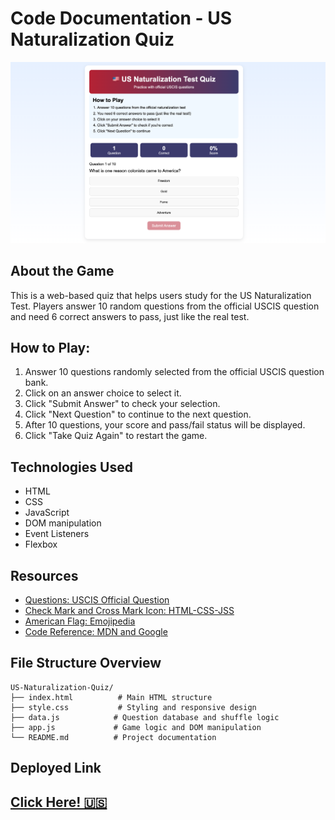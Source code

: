 # Code Documentation - US Naturalization Quiz

![Screenshot of the Quiz Game](img/USNatTestQuiz.png)

## About the Game

This is a web-based quiz that helps users study for the US Naturalization Test. 
Players answer 10 random questions from the official USCIS question and need 6 correct answers to pass, just like the real test.


## How to Play:

1. Answer 10 questions randomly selected from the official USCIS question bank.
2. Click on an answer choice to select it.
3. Click "Submit Answer" to check your selection.
4. Click "Next Question" to continue to the next question.
5. After 10 questions, your score and pass/fail status will be displayed.
6. Click "Take Quiz Again" to restart the game.


## Technologies Used

- HTML
- CSS
- JavaScript
- DOM manipulation
- Event Listeners
- Flexbox



## Resources

- [Questions: USCIS Official Question](https://www.uscis.gov/citizenship/testquestions)
- [Check Mark and Cross Mark Icon: HTML-CSS-JSS](https://html-css-js.com/html/character-codes/icons/)
- [American Flag: Emojipedia](https://emojipedia.org/flag-united-states)
- [Code Reference: MDN and Google](https://developer.mozilla.org/en-US/)

## File Structure Overview

```
US-Naturalization-Quiz/
├── index.html          # Main HTML structure
├── style.css           # Styling and responsive design
├── data.js            # Question database and shuffle logic
├── app.js             # Game logic and DOM manipulation
└── README.md          # Project documentation
```

## Deployed Link
## [Click Here! 🇺🇸](https://harryra18.github.io/project-1/)